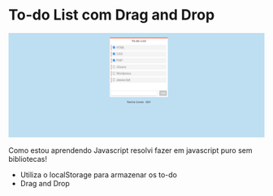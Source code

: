 # To-do List com Drag and Drop

<img src="to-do-list.png" >

<p>Como estou aprendendo Javascript resolvi fazer em javascript puro sem bibliotecas!</p>

<ul>
	<li>Utiliza o localStorage para armazenar os to-do</li>
	<li>Drag and Drop</li>
</ul>